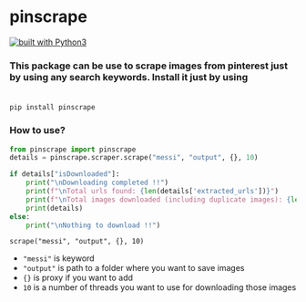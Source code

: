 # pinscrape
[![built with Python3](https://img.shields.io/badge/built%20with-Python3.6+-red.svg)](https://www.python.org/)

### This package can be use to scrape images from pinterest just by using any search keywords. Install it just by using <br><br>
`pip install pinscrape`
### How to use?
```python
from pinscrape import pinscrape
details = pinscrape.scraper.scrape("messi", "output", {}, 10)

if details["isDownloaded"]:
    print("\nDownloading completed !!")
    print(f"\nTotal urls found: {len(details['extracted_urls'])}")
    print(f"\nTotal images downloaded (including duplicate images): {len(details['url_list'])}")
    print(details)
else:
    print("\nNothing to download !!")
```

`scrape("messi", "output", {}, 10)` <br/>
- `"messi"` is keyword
- `"output"` is path to a folder where you want to save images
- `{}` is proxy if you want to add
- `10` is a number of threads you want to use for downloading those images
